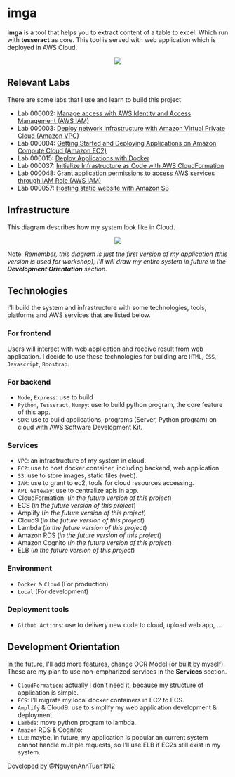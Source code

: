 # imga
**imga** is a tool that helps you to extract content of a table to excel. Which run with **tesseract** as core. This tool is served with web application which is deployed in AWS Cloud.
<p align="center">
  <img src="https://github.com/user-attachments/assets/a97b7d3b-7c6a-48e6-baaf-55664f49bdb0" />
</p>

## Relevant Labs
There are some labs that I use and learn to build this project
- Lab 000002: [Manage access with AWS Identity and Access Management (AWS IAM)](https://000002.awsstudygroup.com/)
- Lab 000003: [Deploy network infrastructure with Amazon Virtual Private Cloud (Amazon VPC)](https://000003.awsstudygroup.com/)
- Lab 000004: [Getting Started and Deploying Applications on Amazon Compute Cloud (Amazon EC2)](https://000004.awsstudygroup.com/)
- Lab 000015: [Deploy Applications with Docker](https://000015.awsstudygroup.com/)
- Lab 000037: [Initialize Infrastructure as Code with AWS CloudFormation](https://000037.awsstudygroup.com/)
- Lab 000048: [Grant application permissions to access AWS services through IAM Role (AWS IAM)](https://000048.awsstudygroup.com/)
- Lab 000057: [Hosting static website with Amazon S3](https://000057.awsstudygroup.com/)

## Infrastructure
This diagram describes how my system look like in Cloud.
<p align="center">
  <img src="https://github.com/user-attachments/assets/f3085d7c-b203-4646-a544-19fd6095d6da" />
</p>

Note: _Remember, this diagram is just the first version of my application (this version is used for workshop), I'll will draw my entire system in future in the **Development Orientation** section._

## Technologies
I'll build the system and infrastructure with some technologies, tools, platforms and AWS services that are listed below.

### For frontend
Users will interact with web application and receive result from web application. I decide to use these technologies for building are `HTML`, `CSS`, `Javascript`, `Boostrap`.

### For backend
- `Node`, `Express`: use to build
- `Python`, `Tesseract`, `Numpy`: use to build python program, the core feature of this app.
- `SDK`: use to build applications, programs (Server, Python program) on cloud with AWS Software Development Kit.

### Services
- `VPC`: an infrastructure of my system in cloud.
- `EC2`: use to host docker container, including backend, web application.
- `S3`: use to store images, static files (web).
- `IAM`: use to grant to ec2, tools for cloud resources accessing.
- `API Gateway`: use to centralize apis in app.
- CloudFormation: (_in the future version of this project_)
- ECS (_in the future version of this project_)
- Amplify (_in the future version of this project_)
- Cloud9 (_in the future version of this project_)
- Lambda (_in the future version of this project_)
- Amazon RDS (_in the future version of this project_)
- Amazon Cognito (_in the future version of this project_)
- ELB (_in the future version of this project_)

### Environment
- `Docker` & `Cloud` (For production)
- `Local` (For development)

### Deployment tools
- `Github Actions`: use to delivery new code to cloud, upload web app, ...

## Development Orientation
In the future, I'll add more features, change OCR Model (or built by myself). These are my plan to use non-empharized services in the **Services** section.
- `CloudFormation`: actually I don't need it, because my structure of application is simple.
- `ECS`: I'll migrate my local docker containers in EC2 to ECS.
- `Amplify` & Cloud9: use to simplify my web application development & deployment.
- `Lambda`: move python program to lambda.
- `Amazon` RDS & Cognito:
- `ELB`: maybe, in future, my application is popular an current system cannot handle multiple requests, so I'll use ELB if EC2s still exist in my system.

Developed by @NguyenAnhTuan1912
